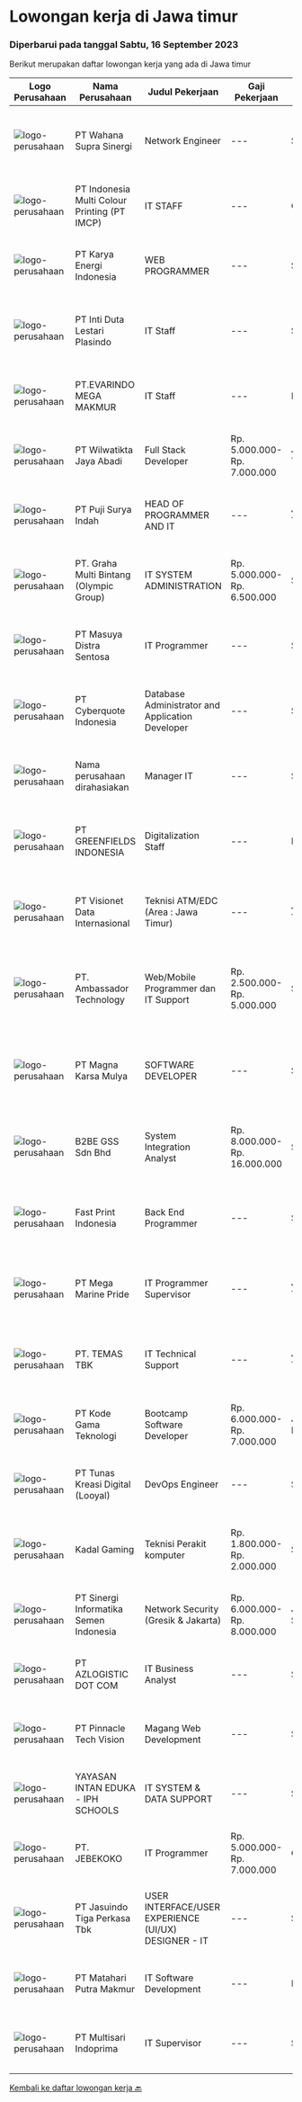 
  # Lowongan kerja di Jawa timur

  ### Diperbarui pada tanggal Sabtu, 16 September 2023

  Berikut merupakan daftar lowongan kerja yang ada di Jawa timur

  |Logo Perusahaan | Nama Perusahaan | Judul Pekerjaan | Gaji Pekerjaan | Lokasi | Deskripsi | Tanggal diunggah | Pranala |
  | -------------- | --------------- | --------------- | --------- | --------- | -------------- | ------- | ----------- |
  |![logo-perusahaan](https://image-service-cdn.seek.com.au/aa84356ed1d40eb63c1535f9da85dc9cf4a33d24/ee4dce1061f3f616224767ad58cb2fc751b8d2dc)|PT Wahana Supra Sinergi|Network Engineer|---|Surabaya|Keuntungan Transportation and accommodation allowance Overtime allowance Deskripsi Pekerjaan Candidate must possess at least Bachelor's Degree in...|Jumat, 15 September 2023|https://www.jobstreet.co.id/id/job/network-engineer-4471411?token=0~8a3ec4cd-90be-4624-bde4-142b38d85c50&sectionRank=1&jobId=jobstreet-id-job-4471411|
|![logo-perusahaan](https://image-service-cdn.seek.com.au/70294b6445f466b423ab7d9751002bfdd4afc29e/ee4dce1061f3f616224767ad58cb2fc751b8d2dc)|PT Indonesia Multi Colour Printing (PT IMCP)|IT STAFF|---|Cileungsi|We are expand our IT Team to support our operational activities with open these 2 position: IT Staff (Mobile Programmer based) .IT Hardware General...|Jumat, 15 September 2023|https://www.jobstreet.co.id/id/job/it-staff-4470415?token=0~8a3ec4cd-90be-4624-bde4-142b38d85c50&sectionRank=2&jobId=jobstreet-id-job-4470415|
|![logo-perusahaan](https://image-service-cdn.seek.com.au/18f94de44e345486b3d55ddad204fbba6c85b042/ee4dce1061f3f616224767ad58cb2fc751b8d2dc)|PT Karya Energi Indonesia|WEB  PROGRAMMER|---|Surabaya|Mengelola dan membuat program untuk kebutuhan perusahaan Menghasilkan program dari hasil kolaborasi Business Analysts dan Users Memformulasikan...|Kamis, 14 September 2023|https://www.jobstreet.co.id/id/job/web-programmer-4470174?token=0~8a3ec4cd-90be-4624-bde4-142b38d85c50&sectionRank=3&jobId=jobstreet-id-job-4470174|
|![logo-perusahaan](https://image-service-cdn.seek.com.au/3aff367db47f849c87c8e47090ed2171666ec750/ee4dce1061f3f616224767ad58cb2fc751b8d2dc)|PT Inti Duta Lestari Plasindo|IT Staff|---|Surabaya|Mengembangkan dan troubleshooting coding software dan aplikasi sesuai dengan kebutuhan. Melakukan instalasi, pemeliharaan dan perbaikan software,...|Senin, 11 September 2023|https://www.jobstreet.co.id/id/job/it-staff-4465760?token=0~8a3ec4cd-90be-4624-bde4-142b38d85c50&sectionRank=4&jobId=jobstreet-id-job-4465760|
|![logo-perusahaan](https://i.ibb.co/sqvTCh9/112815900-stock-vector-no-image-available-icon-flat-vector.webp)|PT.EVARINDO MEGA MAKMUR|IT Staff|---|Pasuruan|Kualifikasi : Pendidikan minimal S1 teknik informatika / teknik komputer / sistem informasi Berusia maksimal 35 tahun Memiliki pengalaman minimal 2...|Senin, 11 September 2023|https://www.jobstreet.co.id/id/job/it-staff-4466040?token=0~8a3ec4cd-90be-4624-bde4-142b38d85c50&sectionRank=5&jobId=jobstreet-id-job-4466040|
|![logo-perusahaan](https://image-service-cdn.seek.com.au/2e5899e2b68e2e259bedf9b06b55caae21f04da5/ee4dce1061f3f616224767ad58cb2fc751b8d2dc)|PT Wilwatikta Jaya Abadi|Full Stack Developer|Rp. 5.000.000-Rp. 7.000.000|Jawa Timur|We are looking for a Software Developer to build and implement functional programs. You will work with other Developers and Product/Project Managers...|Jumat, 15 September 2023|https://www.jobstreet.co.id/id/job/full-stack-developer-4471030?token=0~8a3ec4cd-90be-4624-bde4-142b38d85c50&sectionRank=6&jobId=jobstreet-id-job-4471030|
|![logo-perusahaan](https://image-service-cdn.seek.com.au/fbaff0d62e6ae5e4d8d1783a78c6f6a9668fb255/ee4dce1061f3f616224767ad58cb2fc751b8d2dc)|PT Puji Surya Indah|HEAD OF PROGRAMMER AND IT|---|Jawa Timur|Deskripsi Pekerjaan Melakukan serta Bertanggung jawab atas pengembangan dan peningkatan sistem IT terutama PROGRAM / SOFTWARE Melakukan analisis...|Senin, 11 September 2023|https://www.jobstreet.co.id/id/job/head-of-programmer-and-it-4464961?token=0~8a3ec4cd-90be-4624-bde4-142b38d85c50&sectionRank=7&jobId=jobstreet-id-job-4464961|
|![logo-perusahaan](https://image-service-cdn.seek.com.au/3ac46741f1617158eaa473b77b3b698a0c118f26/ee4dce1061f3f616224767ad58cb2fc751b8d2dc)|PT. Graha Multi Bintang (Olympic Group)|IT SYSTEM ADMINISTRATION|Rp. 5.000.000-Rp. 6.500.000|Surabaya|Memelihara dan mendesain cluster server untuk kebutuhan perusahaan Memelihara database dilingkungan perusahaan Menginstall dan memaintain server yang...|Senin, 11 September 2023|https://www.jobstreet.co.id/id/job/it-system-administration-4465930?token=0~8a3ec4cd-90be-4624-bde4-142b38d85c50&sectionRank=8&jobId=jobstreet-id-job-4465930|
|![logo-perusahaan](https://image-service-cdn.seek.com.au/ad7f7b1867b6a11553cbcdaa84a49d43e3e65279/ee4dce1061f3f616224767ad58cb2fc751b8d2dc)|PT Masuya Distra Sentosa|IT Programmer|---|Surabaya|Develop Android mobile, Desktop and web-based applications Actively involved in business flow process development lifecycle Monitoring and perfoming...|Rabu, 13 September 2023|https://www.jobstreet.co.id/id/job/it-programmer-4468027?token=0~8a3ec4cd-90be-4624-bde4-142b38d85c50&sectionRank=9&jobId=jobstreet-id-job-4468027|
|![logo-perusahaan](https://image-service-cdn.seek.com.au/5e0de12e9b5a618691961880926bcdb645e26350/ee4dce1061f3f616224767ad58cb2fc751b8d2dc)|PT Cyberquote Indonesia|Database Administrator and Application Developer|---|Surabaya|Work Location:Surabaya, Jawa Timur (WFO)Responsibilities: Create and manage database reports, visualization, and dashboards. Performance tuning of...|Rabu, 13 September 2023|https://www.jobstreet.co.id/id/job/database-administrator-and-application-developer-4468775?token=0~8a3ec4cd-90be-4624-bde4-142b38d85c50&sectionRank=10&jobId=jobstreet-id-job-4468775|
|![logo-perusahaan](https://i.ibb.co/sqvTCh9/112815900-stock-vector-no-image-available-icon-flat-vector.webp)|Nama perusahaan dirahasiakan|Manager IT|---|Surabaya|Kualifikasi : Usia maksimal 40 tahun Pendidikan minimal S1 Memiliki pengalaman minimal 2 tahun sebagai IT Manager Memiliki pengalaman mengelola...|Senin, 11 September 2023|https://www.jobstreet.co.id/id/job/manager-it-4465385?token=0~8a3ec4cd-90be-4624-bde4-142b38d85c50&sectionRank=11&jobId=jobstreet-id-job-4465385|
|![logo-perusahaan](https://image-service-cdn.seek.com.au/83303068f9ae160443014a92d0ea77c84526e9cc/ee4dce1061f3f616224767ad58cb2fc751b8d2dc)|PT GREENFIELDS INDONESIA|Digitalization Staff|---|Malang|Job Descriptions :- Develop and maintain web applications using Reactjs (NextJS), NodeJS, MS-SQL, based on business objectives and company strategy.-...|Rabu, 13 September 2023|https://www.jobstreet.co.id/id/job/digitalization-staff-4468390?token=0~8a3ec4cd-90be-4624-bde4-142b38d85c50&sectionRank=12&jobId=jobstreet-id-job-4468390|
|![logo-perusahaan](https://image-service-cdn.seek.com.au/84d23b3586ee4efd70ea62878095fcc6b1639e33/ee4dce1061f3f616224767ad58cb2fc751b8d2dc)|PT Visionet Data Internasional|Teknisi ATM/EDC (Area : Jawa Timur)|---|Jawa Timur|*) Menangani kebutuhan pelanggan di lokasi pelanggan agar terpenuhi SLA yang telah ditentukan.*) Menganalisa problem/case dengan akurat untuk...|Rabu, 13 September 2023|https://www.jobstreet.co.id/id/job/teknisi-atm-edc-area-%3A-jawa-timur-4468086?token=0~8a3ec4cd-90be-4624-bde4-142b38d85c50&sectionRank=13&jobId=jobstreet-id-job-4468086|
|![logo-perusahaan](https://image-service-cdn.seek.com.au/59a21548ef737b275dce2a6c07a34e2e30a6f12c/ee4dce1061f3f616224767ad58cb2fc751b8d2dc)|PT. Ambassador Technology|Web/Mobile Programmer dan IT Support|Rp. 2.500.000-Rp. 5.000.000|Surabaya|Menguasai PHP (Native preferred) MySQL/Postgre/Cassandra Linux Jquery Web design CCTV Perbaikan Komputer (Windows dan Linux) Jaringan kabel LAN dan...|Senin, 11 September 2023|https://www.jobstreet.co.id/id/job/web-mobile-programmer-dan-it-support-4465089?token=0~8a3ec4cd-90be-4624-bde4-142b38d85c50&sectionRank=14&jobId=jobstreet-id-job-4465089|
|![logo-perusahaan](https://image-service-cdn.seek.com.au/d506491e6646106465ff6a9dfb5613e3616594c5/ee4dce1061f3f616224767ad58cb2fc751b8d2dc)|PT Magna Karsa Mulya|SOFTWARE DEVELOPER|---|Surabaya|Job Description: Mengintegrasikan API eksternal ke sistem internal Mengembangkan dan maintenance sistem existing (penambahan fitur, update, optimasi...|Rabu, 13 September 2023|https://www.jobstreet.co.id/id/job/software-developer-4468601?token=0~8a3ec4cd-90be-4624-bde4-142b38d85c50&sectionRank=15&jobId=jobstreet-id-job-4468601|
|![logo-perusahaan](https://image-service-cdn.seek.com.au/18ec80eab9af2a507e89498384e44ab6b5fd5fd3/ee4dce1061f3f616224767ad58cb2fc751b8d2dc)|B2BE GSS Sdn Bhd|System Integration Analyst|Rp. 8.000.000-Rp. 16.000.000|Surabaya|We are looking for an individual who has the enthusiasm and passion to implement and integrate business systems according to the client’s needs.As a...|Senin, 11 September 2023|https://www.jobstreet.co.id/id/job/system-integration-analyst-5520759/origin/my?token=0~8a3ec4cd-90be-4624-bde4-142b38d85c50&sectionRank=16&jobId=jobstreet-my-job-5520759|
|![logo-perusahaan](https://image-service-cdn.seek.com.au/91cff5476ab37b7cb3aaa7b66eff5a446b376e1f/ee4dce1061f3f616224767ad58cb2fc751b8d2dc)|Fast Print Indonesia|Back End Programmer|---|Surabaya|KUALIFIKASI: Pendidikan minimal SMA / SMK. Fresh Graduate welcome. Menguasai bahasa Python, PHP, HTML, CSS, dan JSS. Menguasai Databse PostgreSQL,...|Selasa, 12 September 2023|https://www.jobstreet.co.id/id/job/back-end-programmer-4466382?token=0~8a3ec4cd-90be-4624-bde4-142b38d85c50&sectionRank=17&jobId=jobstreet-id-job-4466382|
|![logo-perusahaan](https://image-service-cdn.seek.com.au/c2d1b10e65f5a153629011d5886a8b3d0e1913fb/ee4dce1061f3f616224767ad58cb2fc751b8d2dc)|PT Mega Marine Pride|IT Programmer Supervisor|---|Jawa Timur|Deskripsi Pekerjaan : Melakukan analisa alur sistem di ERP yang sesuai dengan business proses perusahaan Melakukan pengelolaan atau perbaikan aplikasi...|Senin, 11 September 2023|https://www.jobstreet.co.id/id/job/it-programmer-supervisor-4465809?token=0~8a3ec4cd-90be-4624-bde4-142b38d85c50&sectionRank=18&jobId=jobstreet-id-job-4465809|
|![logo-perusahaan](https://image-service-cdn.seek.com.au/f5582a69fb737dc28a1138c0a42ab43ebe33769a/ee4dce1061f3f616224767ad58cb2fc751b8d2dc)|PT. TEMAS TBK|IT Technical Support|---|Jawa Timur|Kualifikasi : Pendidikan minimal S1 Jurusan Komputer/ Informatika/ Telekomunikasi Memiliki pengalaman kerja minimal 1 tahun sebagai IT Infrastructure,...|Kamis, 07 September 2023|https://www.jobstreet.co.id/id/job/it-technical-support-4462022?token=0~8a3ec4cd-90be-4624-bde4-142b38d85c50&sectionRank=19&jobId=jobstreet-id-job-4462022|
|![logo-perusahaan](https://image-service-cdn.seek.com.au/103560ab4445801244bb861c9d6649b3c811c66a/ee4dce1061f3f616224767ad58cb2fc751b8d2dc)|PT Kode Gama Teknologi|Bootcamp Software Developer|Rp. 6.000.000-Rp. 7.000.000|Jakarta Raya|Selected candidates should meet the following requirements: Age maximum 27 years old Possess at least a Diploma/Bachelor's Degree in Computer...|Senin, 11 September 2023|https://www.jobstreet.co.id/id/job/bootcamp-software-developer-4465771?token=0~8a3ec4cd-90be-4624-bde4-142b38d85c50&sectionRank=20&jobId=jobstreet-id-job-4465771|
|![logo-perusahaan](https://image-service-cdn.seek.com.au/04a7346107ad1b5a82a2c4f92cbc392918896e8a/ee4dce1061f3f616224767ad58cb2fc751b8d2dc)|PT Tunas Kreasi Digital (Looyal)|DevOps Engineer|---|Surabaya|Qualification At least 4 years of experience Bachelor's degree in Informatics Engineering Understanding and experience in programming languages such...|Selasa, 12 September 2023|https://www.jobstreet.co.id/id/job/devops-engineer-4467621?token=0~8a3ec4cd-90be-4624-bde4-142b38d85c50&sectionRank=21&jobId=jobstreet-id-job-4467621|
|![logo-perusahaan](https://i.ibb.co/sqvTCh9/112815900-stock-vector-no-image-available-icon-flat-vector.webp)|Kadal Gaming|Teknisi Perakit komputer|Rp. 1.800.000-Rp. 2.000.000|Surabaya|Tanggung Jawab Pekerjaan : Merakit PC Menjaga stocking untuk perakitan bertanggung jawab terhadap rakitan pcnya sendiri part time atau full time bisa....|Kamis, 14 September 2023|https://www.jobstreet.co.id/id/job/teknisi-perakit-komputer-4469248?token=0~8a3ec4cd-90be-4624-bde4-142b38d85c50&sectionRank=22&jobId=jobstreet-id-job-4469248|
|![logo-perusahaan](https://image-service-cdn.seek.com.au/097d1e65df1f94988e24f088d62d2d56564bdd35/ee4dce1061f3f616224767ad58cb2fc751b8d2dc)|PT Sinergi Informatika Semen Indonesia|Network Security (Gresik & Jakarta)|Rp. 6.000.000-Rp. 8.000.000|Jakarta Selatan|PT Sinergi Informatika Semen Indonesia (SISI) looking for "Network Security (Gresik)", with requirements and responsibilities as below :Qualifications...|Senin, 11 September 2023|https://www.jobstreet.co.id/id/job/network-security-gresik-jakarta-4465625?token=0~8a3ec4cd-90be-4624-bde4-142b38d85c50&sectionRank=23&jobId=jobstreet-id-job-4465625|
|![logo-perusahaan](https://image-service-cdn.seek.com.au/28bed750f058de2045a9209dd4fc19da0096cd8c/ee4dce1061f3f616224767ad58cb2fc751b8d2dc)|PT AZLOGISTIC DOT COM|IT Business Analyst|---|Surabaya|Job Descriptions: Analyse and evaluate the company's business processes and identify areas that need to be developed Collect, validate, and document...|Sabtu, 09 September 2023|https://www.jobstreet.co.id/id/job/it-business-analyst-4464368?token=0~8a3ec4cd-90be-4624-bde4-142b38d85c50&sectionRank=24&jobId=jobstreet-id-job-4464368|
|![logo-perusahaan](https://image-service-cdn.seek.com.au/52e777a15bbbcdc00ed4b64c8e2841a797409011/ee4dce1061f3f616224767ad58cb2fc751b8d2dc)|PT Pinnacle Tech Vision|Magang Web Development|---|Surabaya|Kualifikasi : Pendidikan Minimal D3 Teknik Informatika atau sejenis Memahami codeigniter dengan baik Bertanggung jawab, teliti dan multi tasking...|Kamis, 14 September 2023|https://www.jobstreet.co.id/id/job/magang-web-development-4470030?token=0~8a3ec4cd-90be-4624-bde4-142b38d85c50&sectionRank=25&jobId=jobstreet-id-job-4470030|
|![logo-perusahaan](https://i.ibb.co/sqvTCh9/112815900-stock-vector-no-image-available-icon-flat-vector.webp)|YAYASAN INTAN EDUKA - IPH SCHOOLS|IT SYSTEM & DATA SUPPORT|---|Surabaya|Qualification: Computer and Technology Literate is a must Have minimum 1 years experience in the same field Great leadership skills, Pleasing...|Kamis, 07 September 2023|https://www.jobstreet.co.id/id/job/it-system-data-support-4462245?token=0~8a3ec4cd-90be-4624-bde4-142b38d85c50&sectionRank=26&jobId=jobstreet-id-job-4462245|
|![logo-perusahaan](https://image-service-cdn.seek.com.au/60a2a0c75053735da1c6425241cfc25e52a69744/ee4dce1061f3f616224767ad58cb2fc751b8d2dc)|PT. JEBEKOKO|IT Programmer|Rp. 5.000.000-Rp. 7.000.000|Gresik|General Requirements : Good in Troubleshooting &amp; Problem-Solving skills. Excellent Observation, Creative &amp; Communication Skills. Ability to...|Jumat, 08 September 2023|https://www.jobstreet.co.id/id/job/it-programmer-4463592?token=0~8a3ec4cd-90be-4624-bde4-142b38d85c50&sectionRank=27&jobId=jobstreet-id-job-4463592|
|![logo-perusahaan](https://image-service-cdn.seek.com.au/af38d604e6f81bafc849d1c25c6e20a1e8cbc479/ee4dce1061f3f616224767ad58cb2fc751b8d2dc)|PT Jasuindo Tiga Perkasa Tbk|USER INTERFACE/USER EXPERIENCE (UI/UX) DESIGNER - IT|---|Sidoarjo|KUALIFIKASI : Pendidikan minimal S1 Ilmu Komputer/Informatika/Manajemen Informatika/Teknologi Informasi/Teknik Elektro. Pengalaman minimal 2 tahun...|Jumat, 08 September 2023|https://www.jobstreet.co.id/id/job/user-interface-user-experience-ui-ux-designer-it-4463838?token=0~8a3ec4cd-90be-4624-bde4-142b38d85c50&sectionRank=28&jobId=jobstreet-id-job-4463838|
|![logo-perusahaan](https://image-service-cdn.seek.com.au/b5ec16873e14a23c56f160ea441f5293179adac8/ee4dce1061f3f616224767ad58cb2fc751b8d2dc)|PT Matahari Putra Makmur|IT Software Development|---|Pasuruan|Kualifikasi: Minimal D3/S1 Teknik Informatika/Komputer Usia Maksimal 35 tahun Fulstack Web Development (PHP, Javascript, CSS) Menguasai Framework...|Jumat, 08 September 2023|https://www.jobstreet.co.id/id/job/it-software-development-4464077?token=0~8a3ec4cd-90be-4624-bde4-142b38d85c50&sectionRank=29&jobId=jobstreet-id-job-4464077|
|![logo-perusahaan](https://image-service-cdn.seek.com.au/e7d918eaa84022b8a067cae64d75d95a007351d7/ee4dce1061f3f616224767ad58cb2fc751b8d2dc)|PT Multisari Indoprima|IT Supervisor|---|Surabaya|Responsibilities: Create and develop website / apllication. Design attractive visual application. Create, maintain, testing, and develop website /...|Kamis, 07 September 2023|https://www.jobstreet.co.id/id/job/it-supervisor-4462193?token=0~8a3ec4cd-90be-4624-bde4-142b38d85c50&sectionRank=30&jobId=jobstreet-id-job-4462193|


  [Kembali ke daftar lowongan kerja 🔙](../README.md#daftar-lowongan-kerja)
  
